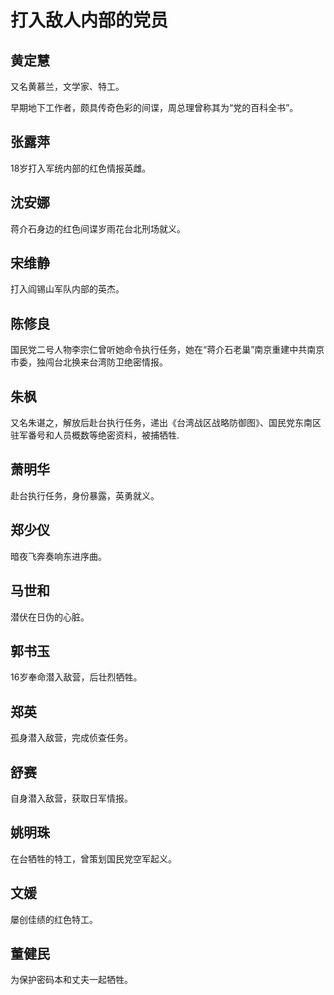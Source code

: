 # 打入敌人内部的党员

## 黄定慧

又名黄慕兰，文学家、特工。

早期地下工作者，颇具传奇色彩的间谍，周总理曾称其为“党的百科全书”。

## 张露萍

18岁打入军统内部的红色情报英雌。

## 沈安娜

蒋介石身边的红色间谍岁雨花台北刑场就义。

## 宋维静

打入阎锡山军队内部的英杰。

## 陈修良

国民党二号人物李宗仁曾听她命令执行任务，她在“蒋介石老巢”南京重建中共南京市委，独闯台北换来台湾防卫绝密情报。

## 朱枫

又名朱谌之，解放后赴台执行任务，递出《台湾战区战略防御图》、国民党东南区驻军番号和人员概数等绝密资料，被捕牺牲.

## 萧明华

赴台执行任务，身份暴露，英勇就义。

## 郑少仪

暗夜飞奔奏响东进序曲。

## 马世和

潜伏在日伪的心脏。

## 郭书玉

16岁奉命潜入敌营，后壮烈牺牲。

## 郑英

孤身潜入敌营，完成侦查任务。

## 舒赛

自身潜入敌营，获取日军情报。

## 姚明珠

在台牺牲的特工，曾策划国民党空军起义。

## 文媛

屡创佳绩的红色特工。

## 董健民

为保护密码本和丈夫一起牺牲。
